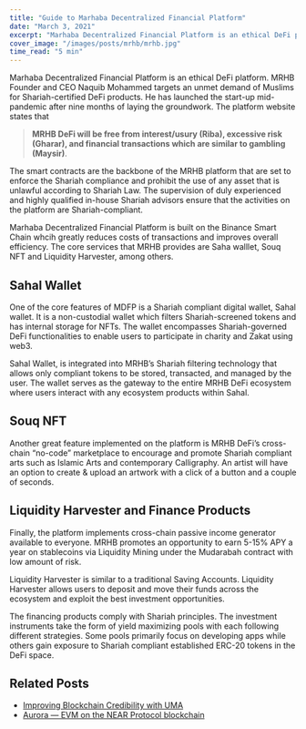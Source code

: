 ```yaml
---
title: "Guide to Marhaba Decentralized Financial Platform"
date: "March 3, 2021"
excerpt: "Marhaba Decentralized Financial Platform is an ethical DeFi platform."
cover_image: "/images/posts/mrhb/mrhb.jpg"
time_read: "5 min"
---
```


Marhaba Decentralized Financial Platform is an ethical DeFi platform. MRHB Founder and CEO Naquib Mohammed targets an unmet demand of Muslims for Shariah-certified DeFi products. He has launched the start-up mid-pandemic after nine months of laying the groundwork. The platform website states that

> **MRHB DeFi will be free from interest/usury (Riba), excessive risk (Gharar), and financial transactions which are similar to gambling (Maysir)**.

The smart contracts are the backbone of the MRHB platform that are set to enforce the Shariah compliance and prohibit the use of any asset that is unlawful according to Shariah Law. The supervision of duly experienced and highly qualified in-house Shariah advisors ensure that the activities on the platform are Shariah-compliant.

Marhaba Decentralized Financial Platform is built on the Binance Smart Chain whcih greatly reduces costs of transactions and improves overall efficiency. The core services that MRHB provides are Saha walllet, Souq NFT and Liquidity Harvester, among others.

## Sahal Wallet

One of the core features of MDFP is a Shariah compliant digital wallet, Sahal wallet. It is a non-custodial wallet which filters Shariah-screened tokens and has internal storage for NFTs. The wallet encompasses Shariah-governed DeFi functionalities to enable users to participate in charity and Zakat using web3.

Sahal Wallet, is integrated into MRHB’s Shariah filtering technology that allows only compliant tokens to be stored, transacted, and managed by the user. The wallet serves as the gateway to the entire MRHB DeFi ecosystem where users interact with any ecosystem products within Sahal.

## Souq NFT

Another great feature implemented on the platform is MRHB DeFi’s cross-chain “no-code” marketplace to encourage and promote Shariah compliant arts such as Islamic Arts and contemporary Calligraphy. An artist will have an option to create & upload an artwork with a click of a button and a couple of seconds.

## Liquidity Harvester and Finance Products

Finally, the platform implements cross-chain passive income generator available to everyone. MRHB promotes an opportunity to earn 5-15% APY a year on stablecoins via Liquidity Mining under the Mudarabah contract with low amount of risk.

Liquidity Harvester is similar to a traditional Saving Accounts. Liquidity Harvester allows users to deposit and move their funds across the ecosystem and exploit the best investment opportunities.

The financing products comply with Shariah principles. The investment instruments take the form of yield maximizing pools with each following different strategies. Some pools primarily focus on developing apps while others gain exposure to Shariah compliant established ERC-20 tokens in the DeFi space.

## Related Posts

- [Improving Blockchain Credibility with UMA](https://dspyt.com/improving-blockchain-credibility-with-uma)
- [Aurora — EVM on the NEAR Protocol blockchain](https://dspyt.com/aurora-near-protocol-evm)
